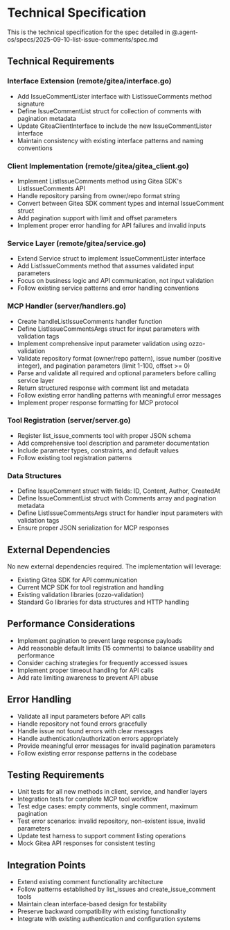 # Technical Specification

This is the technical specification for the spec detailed in @.agent-os/specs/2025-09-10-list-issue-comments/spec.md

## Technical Requirements

### Interface Extension (remote/gitea/interface.go)
- Add IssueCommentLister interface with ListIssueComments method signature
- Define IssueCommentList struct for collection of comments with pagination metadata
- Update GiteaClientInterface to include the new IssueCommentLister interface
- Maintain consistency with existing interface patterns and naming conventions

### Client Implementation (remote/gitea/gitea_client.go)
- Implement ListIssueComments method using Gitea SDK's ListIssueComments API
- Handle repository parsing from owner/repo format string
- Convert between Gitea SDK comment types and internal IssueComment struct
- Add pagination support with limit and offset parameters
- Implement proper error handling for API failures and invalid inputs

### Service Layer (remote/gitea/service.go)
- Extend Service struct to implement IssueCommentLister interface
- Add ListIssueComments method that assumes validated input parameters
- Focus on business logic and API communication, not input validation
- Follow existing service patterns and error handling conventions

### MCP Handler (server/handlers.go)
- Create handleListIssueComments handler function
- Define ListIssueCommentsArgs struct for input parameters with validation tags
- Implement comprehensive input parameter validation using ozzo-validation
- Validate repository format (owner/repo pattern), issue number (positive integer), and pagination parameters (limit 1-100, offset >= 0)
- Parse and validate all required and optional parameters before calling service layer
- Return structured response with comment list and metadata
- Follow existing error handling patterns with meaningful error messages
- Implement proper response formatting for MCP protocol

### Tool Registration (server/server.go)
- Register list_issue_comments tool with proper JSON schema
- Add comprehensive tool description and parameter documentation
- Include parameter types, constraints, and default values
- Follow existing tool registration patterns

### Data Structures
- Define IssueComment struct with fields: ID, Content, Author, CreatedAt
- Define IssueCommentList struct with Comments array and pagination metadata
- Define ListIssueCommentsArgs struct for handler input parameters with validation tags
- Ensure proper JSON serialization for MCP responses

## External Dependencies

No new external dependencies required. The implementation will leverage:
- Existing Gitea SDK for API communication
- Current MCP SDK for tool registration and handling
- Existing validation libraries (ozzo-validation)
- Standard Go libraries for data structures and HTTP handling

## Performance Considerations

- Implement pagination to prevent large response payloads
- Add reasonable default limits (15 comments) to balance usability and performance
- Consider caching strategies for frequently accessed issues
- Implement proper timeout handling for API calls
- Add rate limiting awareness to prevent API abuse

## Error Handling

- Validate all input parameters before API calls
- Handle repository not found errors gracefully
- Handle issue not found errors with clear messages
- Handle authentication/authorization errors appropriately
- Provide meaningful error messages for invalid pagination parameters
- Follow existing error response patterns in the codebase

## Testing Requirements

- Unit tests for all new methods in client, service, and handler layers
- Integration tests for complete MCP tool workflow
- Test edge cases: empty comments, single comment, maximum pagination
- Test error scenarios: invalid repository, non-existent issue, invalid parameters
- Update test harness to support comment listing operations
- Mock Gitea API responses for consistent testing

## Integration Points

- Extend existing comment functionality architecture
- Follow patterns established by list_issues and create_issue_comment tools
- Maintain clean interface-based design for testability
- Preserve backward compatibility with existing functionality
- Integrate with existing authentication and configuration systems